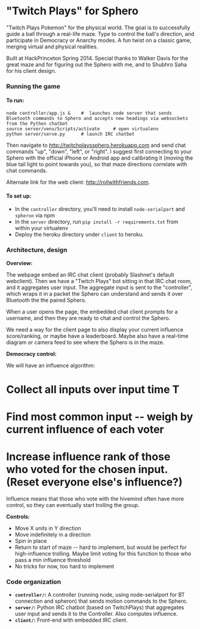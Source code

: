 "Twitch Plays" for Sphero
===================

"Twitch Plays Pokemon" for the physical world. The goal is to successfully guide a ball through a real-life maze. Type to control the ball's direction, and participate in Democracy or Anarchy modes. A fun twist on a classic game, merging virtual and physical realities.

Built at HackPrinceton Spring 2014. Special thanks to Walker Davis for the great maze and for figuring out the Sphero with me, and to Shubhro Saha for his client design.

### Running the game

#### To run:

```
node controller/app.js & 	#  launches node server that sends Bluetooth commands to Sphero and accepts new headings via websockets from the Python chatbot
source server/venv/Scripts/activate		# open virtualenv
python server/serve.py 		# launch IRC chatbot
```

Then navigate to http://twitchplayssphero.herokuapp.com and send chat commands "up", "down", "left", or "right". I suggest first connecting to your Sphero with the official iPhone or Android app and calibrating it (moving the blue tail light to point towards you), so that maze directions correlate with chat commands.

Alternate link for the web client: http://rollwithfriends.com.

#### To set up:

 * In the `controller` directory, you'll need to install `node-serialport` and `spheron` via npm
 * In the `server` directory, run `pip install -r requirements.txt` from within your virtualenv
 * Deploy the heroku directory under `client` to heroku.


### Architecture, design

**Overview:**

The webpage embed an IRC chat client (probably Slashnet's default webclient). Then we have a "Twitch Plays" bot sitting in that IRC chat room, and it aggregates user input. The aggregate input is sent to the "controller", which wraps it in a packet the Sphero can understand and sends it over Bluetooth the the paired Sphero.

When a user opens the page, the embedded chat client prompts for a username, and then they are ready to chat and control the Sphero.

We need a way for the client page to also display your current influence score/ranking, or maybe have a leaderboard. Maybe also have a real-time diagram or camera feed to see where the Sphero is in the maze.


**Democracy control:**

We will have an influence algorithm:

 # Collect all inputs over input time T
 # Find most common input -- weigh by current influence of each voter
 # Increase influence rank of those who voted for the chosen input. (Reset everyone else's influence?)

Influence means that those who vote with the hivemind often have more control, so they can eventually start trolling the group.

**Controls:**
 * Move X units in Y direction
 * Move indefinitely in a direction
 * Spin in place
 * Return to start of maze -- hard to implement, but would be perfect for high-influence trolling. Maybe limit voting for this function to those who pass a min influence threshold
 * No tricks for now, too hard to implement
 

### Code organization

 * **`controller/`:** A controller (running node, using node-serialport for BT connection and spheron) that sends motion commands to the Sphero.
 * **`server/`:** Python IRC chatbot (based on TwitchPlays) that aggregates user input and sends it to the Controller. Also computes influence.
 * **`client/`:** Front-end with embedded IRC client.

